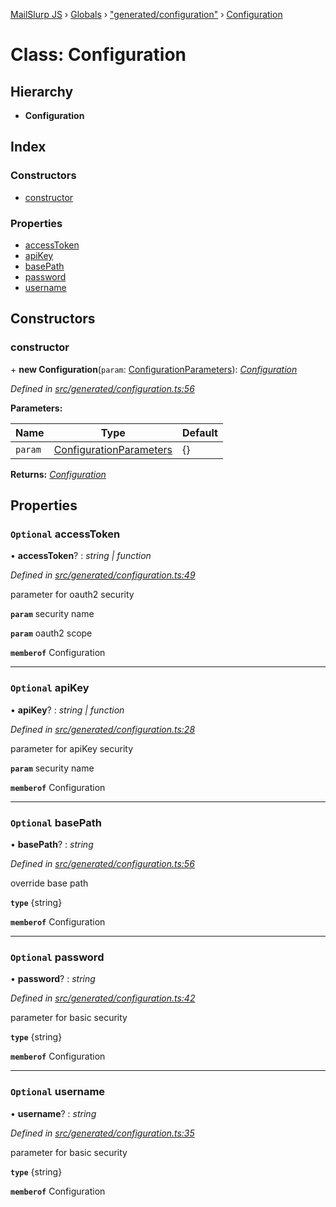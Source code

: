[MailSlurp JS](../README.md) › [Globals](../globals.md) › ["generated/configuration"](../modules/_generated_configuration_.md) › [Configuration](_generated_configuration_.configuration.md)

# Class: Configuration

## Hierarchy

* **Configuration**

## Index

### Constructors

* [constructor](_generated_configuration_.configuration.md#constructor)

### Properties

* [accessToken](_generated_configuration_.configuration.md#optional-accesstoken)
* [apiKey](_generated_configuration_.configuration.md#optional-apikey)
* [basePath](_generated_configuration_.configuration.md#optional-basepath)
* [password](_generated_configuration_.configuration.md#optional-password)
* [username](_generated_configuration_.configuration.md#optional-username)

## Constructors

###  constructor

\+ **new Configuration**(`param`: [ConfigurationParameters](../interfaces/_generated_configuration_.configurationparameters.md)): *[Configuration](_generated_configuration_.configuration.md)*

*Defined in [src/generated/configuration.ts:56](https://github.com/mailslurp/mailslurp-client-ts-js/blob/7518dcd/src/generated/configuration.ts#L56)*

**Parameters:**

Name | Type | Default |
------ | ------ | ------ |
`param` | [ConfigurationParameters](../interfaces/_generated_configuration_.configurationparameters.md) |  {} |

**Returns:** *[Configuration](_generated_configuration_.configuration.md)*

## Properties

### `Optional` accessToken

• **accessToken**? : *string | function*

*Defined in [src/generated/configuration.ts:49](https://github.com/mailslurp/mailslurp-client-ts-js/blob/7518dcd/src/generated/configuration.ts#L49)*

parameter for oauth2 security

**`param`** security name

**`param`** oauth2 scope

**`memberof`** Configuration

___

### `Optional` apiKey

• **apiKey**? : *string | function*

*Defined in [src/generated/configuration.ts:28](https://github.com/mailslurp/mailslurp-client-ts-js/blob/7518dcd/src/generated/configuration.ts#L28)*

parameter for apiKey security

**`param`** security name

**`memberof`** Configuration

___

### `Optional` basePath

• **basePath**? : *string*

*Defined in [src/generated/configuration.ts:56](https://github.com/mailslurp/mailslurp-client-ts-js/blob/7518dcd/src/generated/configuration.ts#L56)*

override base path

**`type`** {string}

**`memberof`** Configuration

___

### `Optional` password

• **password**? : *string*

*Defined in [src/generated/configuration.ts:42](https://github.com/mailslurp/mailslurp-client-ts-js/blob/7518dcd/src/generated/configuration.ts#L42)*

parameter for basic security

**`type`** {string}

**`memberof`** Configuration

___

### `Optional` username

• **username**? : *string*

*Defined in [src/generated/configuration.ts:35](https://github.com/mailslurp/mailslurp-client-ts-js/blob/7518dcd/src/generated/configuration.ts#L35)*

parameter for basic security

**`type`** {string}

**`memberof`** Configuration
